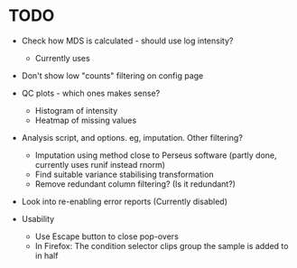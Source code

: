 # TODO

* Check how MDS is calculated - should use log intensity?
    * Currently uses
* Don't show low "counts" filtering on config page
* QC plots - which ones makes sense?
    * Histogram of intensity
    * Heatmap of missing values

* Analysis script, and options.  eg, imputation.  Other filtering?
    * Imputation using method close to Perseus software (partly done, currently uses runif instead rnorm)
    * Find suitable variance stabilising transformation
    * Remove redundant column filtering? (Is it redundant?)

* Look into re-enabling error reports (Currently disabled)

* Usability
    * Use Escape button to close pop-overs
    * In Firefox: The condition selector clips group the sample is added to in half
